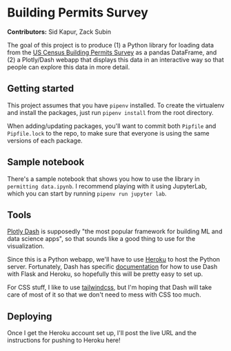 # Building Permits Survey
**Contributors:** Sid Kapur, Zack Subin

The goal of this project is to produce (1) a Python library for loading data from the [US Census Building Permits Survey](https://www.census.gov/construction/bps/) as a pandas DataFrame, and (2) a Plotly/Dash webapp that displays this data in an interactive way so that people can explore this data in more detail.

## Getting started

This project assumes that you have `pipenv` installed. To create the virtualenv and install the packages, just run `pipenv install` from the root directory.

When adding/updating packages, you'll want to commit both `Pipfile` and `Pipfile.lock` to the repo, to make sure that everyone is using the same versions of each package.

## Sample notebook

There's a sample notebook that shows you how to use the library in `permitting data.ipynb`. I recommend playing with it using JupyterLab, which you can start by running `pipenv run jupyter lab`.

## Tools

[Plotly Dash](https://plotly.com/dash/) is supposedly "the most popular framework for building ML and data science apps", so that sounds like a good thing to use for the visualization.

Since this is a Python webapp, we'll have to use [Heroku](https://www.heroku.com/) to host the Python server. 
Fortunately, Dash has specific [documentation](https://dash.plotly.com/installation) for how to use Dash with Flask and Heroku, so hopefully this will be pretty easy to set up.

For CSS stuff, I like to use [tailwindcss](https://tailwindcss.com/), but I'm hoping that Dash will take care of most of it so that we don't need to mess with CSS too much.

## Deploying

Once I get the Heroku account set up, I'll post the live URL and the instructions for pushing to Heroku here!
